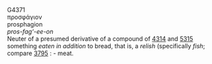G4371  
προσφάγιον  
prosphagion  
*pros-fag‘-ee-on*  
Neuter of a presumed derivative of a compound of [4314](g4314) and
[5315](g5315) something *eaten* *in* *addition* to bread, that is, a
*relish* (specifically *fish*; compare [3795](g3795) : - meat.  
